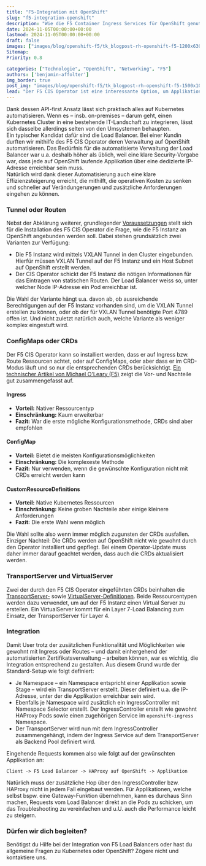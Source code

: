 ```yaml
---
title: "F5-Integration mit OpenShift"
slug: "f5-integration-openshift"
description: "Wie die F5 Container Ingress Services für OpenShift genutzt werden können"
date: 2024-11-05T00:00:00+00:00
lastmod: 2024-11-05T00:00:00+00:00
draft: false
images: ["images/blog/openshift-f5/tk_blogpost-rh-openshift-f5-1200x630.jpg"]
Sitemap:
Priority: 0.8

categories: ["Technologie", "OpenShift", "Networking", "F5"]
authors: ['benjamin-affolter']
img_border: true
post_img: "images/blog/openshift-f5/tk_blogpost-rh-openshift-f5-1500x1000.jpg"
lead: "Der F5 CIS Operator ist eine interessante Option, um Applikationen automatisch über einen Enterprise Load Balancer erreichbar zu machen. Die Integration funktioniert aber unter Umständen nicht, wie das auf den ersten Blick erwartet werden könnte."
---
```


Dank dessen API-first Ansatz lässt sich praktisch alles auf Kubernetes automatisieren. Wenn es – insb. on-premises – darum geht, einen Kubernetes Cluster in eine bestehende IT-Landschaft zu integrieren, lässt sich dasselbe allerdings selten von den Umsystemen behaupten.\
Ein typischer Kandidat dafür sind die Load Balancer. Bei einer Kundin durften wir mithilfe des F5 CIS Operator deren Verwaltung auf OpenShift automatisieren. Das Bedürfnis für die automatisierte Verwaltung der Load Balancer war u.a. deshalb höher als üblich, weil eine klare Security-Vorgabe war, dass jede auf OpenShift laufende Applikation über eine dedizierte IP-Adresse erreichbar sein muss.\
Natürlich wird dank dieser Automatisierung auch eine klare Effizienzsteigerung erreicht, die mithilft, die operativen Kosten zu senken und schneller auf Verändungerungen und zusätzliche Anforderungen eingehen zu können.

### Tunnel oder Routen

Nebst der Abklärung weiterer, grundlegender [Voraussetzungen](https://clouddocs.f5.com/containers/latest/userguide/cis-installation.html#prerequisites) stellt sich für die Installation des F5 CIS Operator die Frage, wie die F5 Instanz an OpenShift angebunden werden soll. Dabei stehen grundsätzlich zwei Varianten zur Verfügung:

* Die F5 Instanz wird mittels VXLAN Tunnel in den Cluster eingebunden. Hierfür müssen VXLAN Tunnel auf der F5 Instanz und ein Host Subnet auf OpenShift erstellt werden.
* Der CIS Operator schickt der F5 Instanz die nötigen Informationen für das Eintragen von statischen Routen. Der Load Balancer weiss so, unter welcher Node IP-Adresse ein Pod erreichbar ist.

Die Wahl der Variante hängt u.a. davon ab, ob ausreichende Berechtigungen auf der F5 Instanz vorhanden sind, um die VXLAN Tunnel erstellen zu können, oder ob der für VXLAN Tunnel benötigte Port 4789 offen ist. Und nicht zuletzt natürlich auch, welche Variante als weniger komplex eingestuft wird.

### ConfigMaps oder CRDs

Der F5 CIS Operator kann so installiert werden, dass er auf Ingress bzw. Route Ressourcen achtet, oder auf ConfigMaps, oder aber dass er im CRD-Modus läuft und so nur die entsprechenden CRDs berücksichtigt. [Ein technischer Artikel von Michael O'Leary (F5)](https://community.f5.com/kb/technicalarticles/my-first-crd-deployment-with-cis/291159) zeigt die Vor- und Nachteile gut zusammengefasst auf.

#### Ingress

* **Vorteil:** Nativer Ressourcentyp
* **Einschränkung:** Kaum erweiterbar
* **Fazit:** War die erste mögliche Konfigurationsmethode, CRDs sind aber empfohlen

#### ConfigMap

* **Vorteil:** Bietet die meisten Konfigurationsmöglichkeiten
* **Einschränkung:** Die komplexeste Methode
* **Fazit:** Nur verwenden, wenn die gewünschte Konfiguration nicht mit CRDs erreicht werden kann

#### CustomResourceDefinitions

* **Vorteil:** Native Kubernetes Ressourcen
* **Einschränkung:** Keine groben Nachteile aber einige kleinere Anforderungen
* **Fazit:** Die erste Wahl wenn möglich

Die Wahl sollte also wenn immer möglich zugunsten der CRDs ausfallen. Einziger Nachteil: Die CRDs werden auf OpenShift nicht wie gewohnt durch den Operator installiert und gepflegt. Bei einem Operator-Update muss daher immer darauf geachtet werden, dass auch die CRDs aktualisiert werden.

### TransportServer und VirtualServer

Zwei der durch den F5 CIS Operator eingeführten CRDs beinhalten die [TransportServer-](https://clouddocs.f5.com/containers/latest/userguide/crd/transportserver.html) sowie [VirtualServer-Definitionen](https://clouddocs.f5.com/containers/latest/userguide/crd/virtualserver.html). Beide Ressourcentypen werden dazu verwendet, um auf der F5 Instanz einen Virtual Server zu erstellen. Ein VirtualServer kommt für ein Layer 7-Load Balancing zum Einsatz, der TransportServer für Layer 4.

### Integration

Damit User trotz der zusätzlichen Funktionalität und Möglichkeiten wie gewohnt mit Ingress oder Routes – und damit einhergehend der automatisierten Zertifikatsverwaltung – arbeiten können, war es wichtig, die Integration entsprechend zu gestalten. Aus diesem Grund wurde der Standard-Setup wie folgt definiert:

* Je Namespace – ein Namespace entspricht einer Applikation sowie Stage – wird ein TransportServer erstellt. Dieser definiert u.a. die IP-Adresse, unter der die Applikation erreichbar sein wird.
* Ebenfalls je Namespace wird zusätzlich ein IngressController mit Namespace Selector erstellt. Der IngressController erstellt wie gewohnt HAProxy Pods sowie einen zugehörigen Service im `openshift-ingress` Namespace.
* Der TransportServer wird nun mit dem IngressController zusammengehängt, indem der Ingress Service auf dem TransportServer als Backend Pool definiert wird.

Eingehende Requests kommen also wie folgt auf der gewünschten Applikation an:

```text
Client -> F5 Load Balancer -> HAProxy auf OpenShift -> Applikation
```

Natürlich muss der zusätzliche Hop über den IngressController bzw. HAProxy nicht in jedem Fall eingebaut werden. Für Applikationen, welche selbst bspw. eine Gateway-Funktion übernehmen, kann es durchaus Sinn machen, Requests vom Load Balancer direkt an die Pods zu schicken, um das Troubleshooting zu vereinfachen und u.U. auch die Performance leicht zu steigern.

### Dürfen wir dich begleiten?

Benötigst du Hilfe bei der Integration von F5 Load Balancers oder hast du allgemeine Fragen zu Kubernetes oder OpenShift? Zögere nicht und kontaktiere uns.
